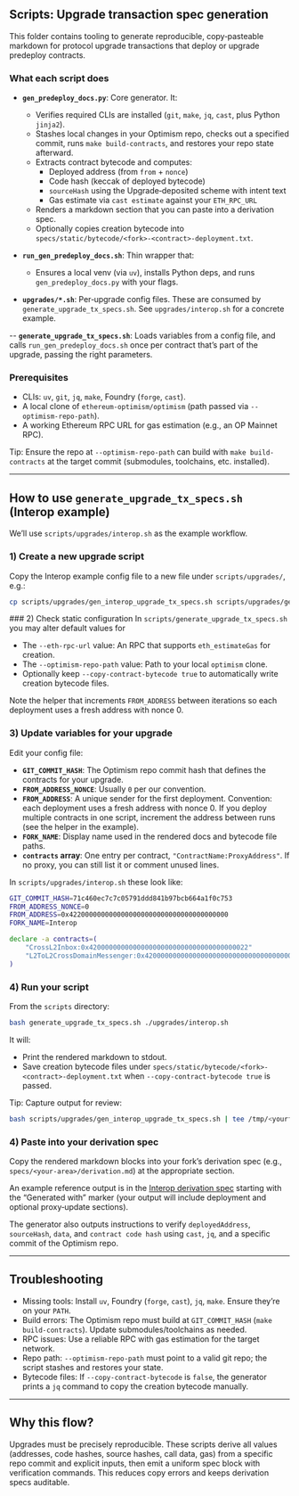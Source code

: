 ## Scripts: Upgrade transaction spec generation

This folder contains tooling to generate reproducible, copy‑pasteable markdown for protocol upgrade transactions that deploy or upgrade predeploy contracts.

### What each script does

- **`gen_predeploy_docs.py`**: Core generator. It:
  - Verifies required CLIs are installed (`git`, `make`, `jq`, `cast`, plus Python `jinja2`).
  - Stashes local changes in your Optimism repo, checks out a specified commit, runs `make build-contracts`, and restores your repo state afterward.
  - Extracts contract bytecode and computes:
    - Deployed address (from `from` + `nonce`)
    - Code hash (keccak of deployed bytecode)
    - `sourceHash` using the Upgrade‑deposited scheme with intent text
    - Gas estimate via `cast estimate` against your `ETH_RPC_URL`
  - Renders a markdown section that you can paste into a derivation spec.
  - Optionally copies creation bytecode into `specs/static/bytecode/<fork>-<contract>-deployment.txt`.

- **`run_gen_predeploy_docs.sh`**: Thin wrapper that:
  - Ensures a local venv (via `uv`), installs Python deps, and runs `gen_predeploy_docs.py` with your flags.

- **`upgrades/*.sh`**: Per‑upgrade config files. These are consumed by `generate_upgrade_tx_specs.sh`. See `upgrades/interop.sh` for a concrete example.

-- **`generate_upgrade_tx_specs.sh`**: Loads variables from a config file, and calls `run_gen_predeploy_docs.sh` once per contract that’s part of the upgrade, passing the right parameters.

### Prerequisites

- CLIs: `uv`, `git`, `jq`, `make`, Foundry (`forge`, `cast`).
- A local clone of `ethereum-optimism/optimism` (path passed via `--optimism-repo-path`).
- A working Ethereum RPC URL for gas estimation (e.g., an OP Mainnet RPC).

Tip: Ensure the repo at `--optimism-repo-path` can build with `make build-contracts` at the target commit (submodules, toolchains, etc. installed).

---

## How to use `generate_upgrade_tx_specs.sh` (Interop example)

We’ll use `scripts/upgrades/interop.sh` as the example workflow.

### 1) Create a new upgrade script

Copy the Interop example config file to a new file under `scripts/upgrades/`, e.g.:

```bash
cp scripts/upgrades/gen_interop_upgrade_tx_specs.sh scripts/upgrades/gen_<yourfork>_upgrade_tx_specs.sh
```

### 2) Check static configuration 
In `scripts/generate_upgrade_tx_specs.sh` you may alter default values for 


- The `--eth-rpc-url` value: An RPC that supports `eth_estimateGas` for creation.
- The `--optimism-repo-path` value: Path to your local `optimism` clone.
- Optionally keep `--copy-contract-bytecode true` to automatically write creation bytecode files.

Note the helper that increments `FROM_ADDRESS` between iterations so each deployment uses a fresh address with nonce 0.


### 3) Update variables for your upgrade

Edit your config file:

- **`GIT_COMMIT_HASH`**: The Optimism repo commit hash that defines the contracts for your upgrade.
- **`FROM_ADDRESS_NONCE`**: Usually `0` per our convention.
- **`FROM_ADDRESS`**: A unique sender for the first deployment. Convention: each deployment uses a fresh address with nonce 0. If you deploy multiple contracts in one script, increment the address between runs (see the helper in the example).
- **`FORK_NAME`**: Display name used in the rendered docs and bytecode file paths.
- **`contracts` array**: One entry per contract, `"ContractName:ProxyAddress"`. If no proxy, you can still list it or comment unused lines.


In `scripts/upgrades/interop.sh` these look like:

```bash
GIT_COMMIT_HASH=71c460ec7c7c05791ddd841b97bcb664a1f0c753
FROM_ADDRESS_NONCE=0
FROM_ADDRESS=0x4220000000000000000000000000000000000000
FORK_NAME=Interop

declare -a contracts=(
    "CrossL2Inbox:0x4200000000000000000000000000000000000022"
    "L2ToL2CrossDomainMessenger:0x4200000000000000000000000000000000000023"
)
```



### 4) Run your script

From the `scripts` directory:

```bash
bash generate_upgrade_tx_specs.sh ./upgrades/interop.sh
```

It will:

- Print the rendered markdown to stdout.
- Save creation bytecode files under `specs/static/bytecode/<fork>-<contract>-deployment.txt` when `--copy-contract-bytecode true` is passed.

Tip: Capture output for review:

```bash
bash scripts/upgrades/gen_interop_upgrade_tx_specs.sh | tee /tmp/<yourfork>-gen.md
```

### 4) Paste into your derivation spec

Copy the rendered markdown blocks into your fork’s derivation spec (e.g., `specs/<your-area>/derivation.md`) at the appropriate section.

An example reference output is in the [Interop derivation spec](../specs/interop/derivation.md) starting with the “Generated with” marker (your output will include deployment and optional proxy‑update sections).

The generator also outputs instructions to verify `deployedAddress`, `sourceHash`, `data`, and `contract code hash` using `cast`, `jq`, and a specific commit of the Optimism repo.

---

## Troubleshooting

- Missing tools: Install `uv`, Foundry (`forge`, `cast`), `jq`, `make`. Ensure they’re on your `PATH`.
- Build errors: The Optimism repo must build at `GIT_COMMIT_HASH` (`make build-contracts`). Update submodules/toolchains as needed.
- RPC issues: Use a reliable RPC with gas estimation for the target network.
- Repo path: `--optimism-repo-path` must point to a valid git repo; the script stashes and restores your state.
- Bytecode files: If `--copy-contract-bytecode` is `false`, the generator prints a `jq` command to copy the creation bytecode manually.

---

## Why this flow?

Upgrades must be precisely reproducible. These scripts derive all values (addresses, code hashes, source hashes, call data, gas) from a specific repo commit and explicit inputs, then emit a uniform spec block with verification commands. This reduces copy errors and keeps derivation specs auditable.

